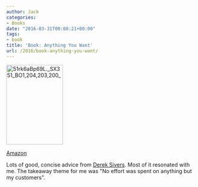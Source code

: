 ```yaml
---
author: Jack
categories:
- Books
date: "2016-03-31T00:08:21+00:00"
tags:
- book
title: 'Book: Anything You Want'
url: /2016/book-anything-you-want/
---
```


<img class="alignnone wp-image-5036" src="/img/2016/03/51rk6aBp69L._SX351_BO1204203200_.jpg" alt="51rk6aBp69L._SX351_BO1,204,203,200_" width="150" height="212" />

[Amazon][1]

Lots of good, concise advice from [Derek Sivers][2]. Most of it resonated with me. The takeaway theme for me was "No effort was spent on anything but my customers".

&nbsp;

 [1]: http://www.amazon.com/Anything-You-Want-Lessons-Entrepreneur/dp/1591848261/ref=sr_1_1?ie=UTF8&qid=1459382749&sr=8-1&keywords=anything+you+want
 [2]: https://sivers.org